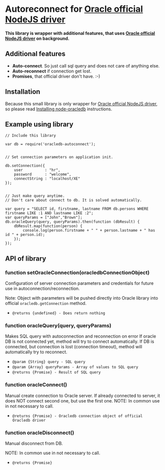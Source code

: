 Autoreconnect for [Oracle official NodeJS driver](https://github.com/oracle/node-oracledb)
=================================================

__This library is wrapper with additional features, that uses [Oracle official NodeJS driver](https://github.com/oracle/node-oracledb) on background.__

Additional features
------------------

- __Auto-connect__. So just call sql query and does not care of anything else. 
- __Auto-reconnect__ if connection get lost.
- __Promises__, that official driver don't have. :-)


Installation
------------

Because this small library is only wrapper for [Oracle official NodeJS driver](https://github.com/oracle/node-oracledb), so please read [Installing node-oracledb](https://github.com/oracle/node-oracledb/blob/master/INSTALL.md) instructions. 


Example using library
---------------------

    // Include this library
    
    var db = require('oracledb-autoconnect');


    // Set connection parameters on application init.

    db.setConnection({
        user          : "hr",
        password      : "welcome",
        connectString : "localhost/XE"
    });


    // Just make query anytime.
    // Don't care about connect to db. It is solved automatically.

    var query = "SELECT id, firstname, lastname FROM db.persons WHERE firstname LIKE :1 AND lastname LIKE :2";
    var queryParams = ["John","Brown"];
    db.oracleQuery(query, queryParams).then(function (dbResult) {
        dbResult.map(function(person) {
            console.log(person.firstname + " " + person.lastname + " has id " + person.id);
        });
    });


API of library
--------------

### function setOracleConnection(oracledbConnectionObject)

Configuration of server connection parameters and credentials for future use in autoconnection/reconnection.

Note: Object with parameters will be pushed directly into Oracle library into official `oracledb.getConnection` method.

* `@returns {undefined} - Does return nothing`


### function oracleQuery(query, queryParams)

Makes SQL query with autoconnection and reconnection on error
If oracle DB is not connected yet, method will try to connect automatically.
If DB is connected, but connection is lost (connection timeout), method will automatically try to reconnect.
 
* `@param {String} query - SQL query`
* `@param {Array} queryParams - Array of values to SQL query`
* `@returns {Promise} - Result of SQL query`


### function oracleConnect()

Manual create connection to Oracle server. If already connected to server, it does NOT connect second one, but use the first one.
NOTE: In common use in not necessary to call.

* `@returns {Promise} - Oracledb connection object of official Oracledb driver`


### function oracleDisconnect()

Manual disconnect from DB.

NOTE: In common use in not necessary to call.

* `@returns {Promise}`
